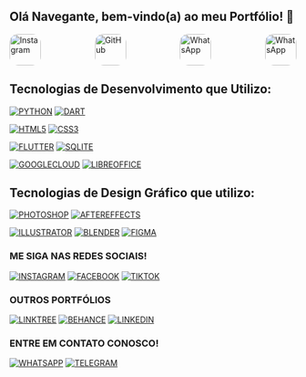 ## Olá Navegante, bem-vindo(a) ao meu Portfólio! 👋

<div style="display: flex; justify-content: space-between;">
  <a href="https://instagram.com/jhuavi" target="_blank" style="display: inline-block;">
    <div style="width: 55px; height: 55px; border-radius: 15px; overflow: hidden; display: inline-block;">
      <img src="https://media.giphy.com/media/GvShwjlgKV29iFej6x/giphy.gif" alt="Instagram" width="55" height="55">
    </div>
  </a>
  <a href="https://github.com/juavi-dev" target="_blank" style="display: inline-block;">
    <div style="width: 55px; height: 55px; border-radius: 15px; overflow: hidden; display: inline-block;">
      <img src="https://media.giphy.com/media/DvsLXCWpuhypyd3ZM7/giphy.gif" alt="GitHub" width="55" height="55">
    </div>
  </a>
  <a href="https://api.whatsapp.com/send?phone=5531975800085" target="_blank" style="display: inline-block;">
    <div style="width: 55px; height: 55px; border-radius: 15px; overflow: hidden; display: inline-block;">
      <img src="https://media.giphy.com/media/IyDkgjU9Zdi5zqarCs/giphy.gif" alt="WhatsApp" width="55" height="55">
    </div>
  </a>
  <a href="https://linktr.ee/juavi" target="_blank" style="display: inline-block;">
    <div style="width: 55px; height: 55px; border-radius: 15px; overflow: hidden; display: inline-block;">
      <img src="https://media.giphy.com/media/294rDDT2lOYsGZvmER/giphy.gif" alt="WhatsApp" width="55" height="55">
    </div>
  </a>
</div>

## Tecnologias de Desenvolvimento que Utilizo:
[![PYTHON](https://img.shields.io/badge/Python-14354C?style=for-the-badge&logo=python&logoColor=white
)](https://www.python.org/)
[![DART](https://img.shields.io/badge/Dart-0175C2?style=for-the-badge&logo=dart&logoColor=white
)](https://dart.dev/)

[![HTML5](https://img.shields.io/badge/HTML5-E34F26?style=for-the-badge&logo=html5&logoColor=white
)](https://cloud.google.com/)
[![CSS3](https://img.shields.io/badge/CSS3-1572B6?style=for-the-badge&logo=css3&logoColor=white
)](https://pt-br.libreoffice.org/)

[![FLUTTER](https://img.shields.io/badge/Flutter-02569B?style=for-the-badge&logo=flutter&logoColor=white
)](https://flutter.dev/)
[![SQLITE](https://img.shields.io/badge/SQLite-07405E?style=for-the-badge&logo=sqlite&logoColor=white
)](https://www.sqlite.org/)

[![GOOGLECLOUD](https://img.shields.io/badge/Google_Cloud-4285F4?style=for-the-badge&logo=google-cloud&logoColor=white
)](https://cloud.google.com/)
[![LIBREOFFICE](https://img.shields.io/badge/LibreOffice-18A303?style=for-the-badge&logo=LibreOffice&logoColor=white
)](https://pt-br.libreoffice.org/)

## Tecnologias de Design Gráfico que utilizo:
[![PHOTOSHOP](https://img.shields.io/badge/Adobe%20Photoshop-31A8FF?style=for-the-badge&logo=Adobe%20Photoshop&logoColor=black
)](https://www.adobe.com/br/products/photoshop)
[![AFTEREFFECTS](https://img.shields.io/badge/Adobe%20after%20affects-CF96FD?style=for-the-badge&logo=Adobe%20after%20effects&logoColor=393665
)](https://www.adobe.com/br/products/aftereffects)

[![ILLUSTRATOR](https://img.shields.io/badge/Adobe%20Illustrator-FF9A00?style=for-the-badge&logo=adobe%20illustrator&logoColor=white
)](https://www.adobe.com/br/products/illustrator)
[![BLENDER](https://img.shields.io/badge/blender-%23F5792A.svg?style=for-the-badge&logo=blender&logoColor=white
)](https://www.blender.org/)
[![FIGMA](https://img.shields.io/badge/Figma-F24E1E?style=for-the-badge&logo=figma&logoColor=white
)](https://www.figma.com/)

### ME SIGA NAS REDES SOCIAIS!
[![INSTAGRAM](https://img.shields.io/badge/Instagram-E4405F?style=for-the-badge&logo=instagram&logoColor=white
)](https://www.instagram.com/jhuavi)
[![FACEBOOK](https://img.shields.io/badge/Facebook-1877F2?style=for-the-badge&logo=facebook&logoColor=white
)](https://www.facebook.com/juavi.lux/)
[![TIKTOK](https://img.shields.io/badge/TikTok-000000?style=for-the-badge&logo=tiktok&logoColor=white
)](https://www.tiktok.com/@juavilux)

### OUTROS PORTFÓLIOS
[![LINKTREE](https://img.shields.io/badge/linktree-39E09B?style=for-the-badge&logo=linktree&logoColor=white
)](https://linktr.ee/juavi?subscribe)
[![BEHANCE](https://img.shields.io/badge/Behance-0054F7?style=for-the-badge&logo=behance&logoColor=white
)](https://www.behance.net/juavi)
[![LINKEDIN](https://img.shields.io/badge/LinkedIn-0077B5?style=for-the-badge&logo=linkedin&logoColor=white
)](https://www.linkedin.com/in/juavi-dev/)

### ENTRE EM CONTATO CONOSCO!
[![WHATSAPP](https://img.shields.io/badge/WhatsApp-25D366?style=for-the-badge&logo=whatsapp&logoColor=white
)](https://wa.me/5531975800085)
[![TELEGRAM](https://img.shields.io/badge/Telegram-2CA5E0?style=for-the-badge&logo=telegram&logoColor=white
)](https://t.me/juavii)
